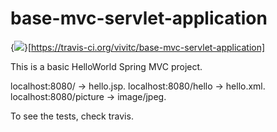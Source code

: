 base-mvc-servlet-application
============================
{<img src="https://travis-ci.org/vivitc/base-mvc-servlet-application.png" />}[https://travis-ci.org/vivitc/base-mvc-servlet-application]

This is a basic HelloWorld Spring MVC project.

localhost:8080/ -> hello.jsp.
localhost:8080/hello -> hello.xml.
localhost:8080/picture -> image/jpeg.

To see the tests, check travis.
